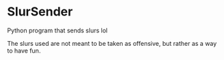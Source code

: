 # SlurSender
Python program that sends slurs lol

The slurs used are not meant to be taken as offensive, but rather as a way to have fun.
